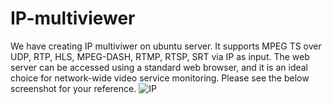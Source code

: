 # IP-multiviewer
We have creating IP multiviwer on ubuntu server.
It supports MPEG TS over UDP, RTP, HLS, MPEG-DASH, RTMP, RTSP, SRT via IP as input.
The web server can be accessed using a standard web browser, and it is an ideal choice for network-wide video service monitoring.
Please see the below screenshot for your reference.
![IP](https://user-images.githubusercontent.com/78785789/210708186-d3dcd0d4-705d-4dbb-b425-823a21cca6eb.jpeg)
